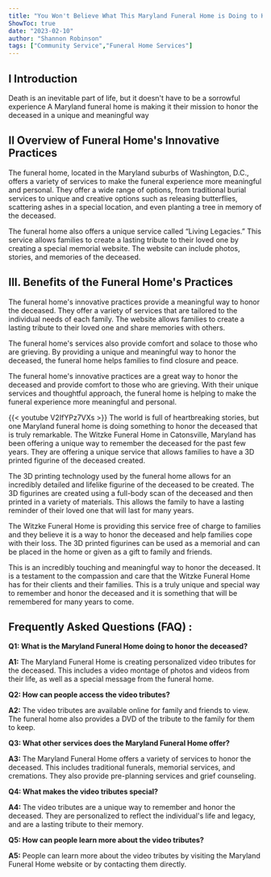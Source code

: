 ```yaml
---
title: "You Won't Believe What This Maryland Funeral Home is Doing to Honor the Deceased"
ShowToc: true 
date: "2023-02-10"
author: "Shannon Robinson" 
tags: ["Community Service","Funeral Home Services"]
---
```

## I Introduction

Death is an inevitable part of life, but it doesn't have to be a sorrowful experience A Maryland funeral home is making it their mission to honor the deceased in a unique and meaningful way 

## II Overview of Funeral Home's Innovative Practices

The funeral home, located in the Maryland suburbs of Washington, D.C., offers a variety of services to make the funeral experience more meaningful and personal. They offer a wide range of options, from traditional burial services to unique and creative options such as releasing butterflies, scattering ashes in a special location, and even planting a tree in memory of the deceased. 

The funeral home also offers a unique service called “Living Legacies.” This service allows families to create a lasting tribute to their loved one by creating a special memorial website. The website can include photos, stories, and memories of the deceased. 

## III. Benefits of the Funeral Home's Practices

The funeral home's innovative practices provide a meaningful way to honor the deceased. They offer a variety of services that are tailored to the individual needs of each family. The website allows families to create a lasting tribute to their loved one and share memories with others. 

The funeral home's services also provide comfort and solace to those who are grieving. By providing a unique and meaningful way to honor the deceased, the funeral home helps families to find closure and peace. 

The funeral home's innovative practices are a great way to honor the deceased and provide comfort to those who are grieving. With their unique services and thoughtful approach, the funeral home is helping to make the funeral experience more meaningful and personal.

{{< youtube V2IfYPz7VXs >}} 
The world is full of heartbreaking stories, but one Maryland funeral home is doing something to honor the deceased that is truly remarkable. The Witzke Funeral Home in Catonsville, Maryland has been offering a unique way to remember the deceased for the past few years. They are offering a unique service that allows families to have a 3D printed figurine of the deceased created.

The 3D printing technology used by the funeral home allows for an incredibly detailed and lifelike figurine of the deceased to be created. The 3D figurines are created using a full-body scan of the deceased and then printed in a variety of materials. This allows the family to have a lasting reminder of their loved one that will last for many years.

The Witzke Funeral Home is providing this service free of charge to families and they believe it is a way to honor the deceased and help families cope with their loss. The 3D printed figurines can be used as a memorial and can be placed in the home or given as a gift to family and friends.

This is an incredibly touching and meaningful way to honor the deceased. It is a testament to the compassion and care that the Witzke Funeral Home has for their clients and their families. This is a truly unique and special way to remember and honor the deceased and it is something that will be remembered for many years to come.

## Frequently Asked Questions (FAQ) :
**Q1: What is the Maryland Funeral Home doing to honor the deceased?**

**A1:** The Maryland Funeral Home is creating personalized video tributes for the deceased. This includes a video montage of photos and videos from their life, as well as a special message from the funeral home.

**Q2: How can people access the video tributes?**

**A2:** The video tributes are available online for family and friends to view. The funeral home also provides a DVD of the tribute to the family for them to keep.

**Q3: What other services does the Maryland Funeral Home offer?**

**A3:** The Maryland Funeral Home offers a variety of services to honor the deceased. This includes traditional funerals, memorial services, and cremations. They also provide pre-planning services and grief counseling.

**Q4: What makes the video tributes special?**

**A4:** The video tributes are a unique way to remember and honor the deceased. They are personalized to reflect the individual's life and legacy, and are a lasting tribute to their memory.

**Q5: How can people learn more about the video tributes?**

**A5:** People can learn more about the video tributes by visiting the Maryland Funeral Home website or by contacting them directly.



